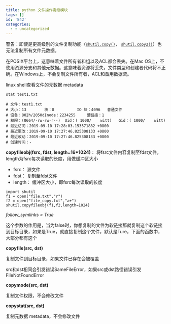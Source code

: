 ```yaml
---
title: python 文件操作高级模块
tags: []
id: '842'
categories:
  - - uncategorized
---
```


警告：即使是更高级别的文件复制功能（[`shutil.copy()`](https://docs.python.org/zh-cn/3.7/library/shutil.html#shutil.copy)， [`shutil.copy2()`](https://docs.python.org/zh-cn/3.7/library/shutil.html#shutil.copy2)）也无法复制所有文件元数据。

在POSIX平台上，这意味着文件所有者和组以及ACL都会丢失。在Mac OS上，不使用资源分支和其他元数据。这意味着资源将丢失，文件类型和创建者代码将不正确。在Windows上，不会复制文件所有者，ACL和备用数据流。

linux shell查看文件的元数据 metadata

```
stat test1.txt

# 文件：test1.txt
# 大小：13        块：8          IO 块：4096   普通文件
# 设备：802h/2050dInode：2234255     硬链接：1
# 权限：(0664/-rw-rw-r--)  Uid：( 1000/    witt)   Gid：( 1000/    witt)
# 最近访问：2019-09-10 17:28:03.153571882 +0800
# 最近更改：2019-09-10 17:27:46.825308133 +0800
# 最近改动：2019-09-10 17:27:46.825308133 +0800
# 创建时间：-
```

**copyfileobj(fsrc, fdst, length=16\*1024)**： 将fsrc文件内容复制至fdst文件，length为fsrc每次读取的长度，用做缓冲区大小

*   fsrc： 源文件
*   fdst： 复制至fdst文件
*   length： 缓冲区大小，即fsrc每次读取的长度

```
import shutil 
f1 = open("file.txt","r") 
f2 = open("file_copy.txt","a+") 
shutil.copyfileobj(f1,f2,length=1024)
```

_follow\_symlinks = True_

这个参数的作用是，当为false时，你想复制的文件为软链接那就复制这个软链接到目标目录，如果是True，就直接复制这个文件，默认是Ture，下面的函数中，大部分都有这个

**copyfile(src, dst)**

复制文件到目标目录，如果文件已存在会被覆盖

src和dst相同会引发错误SameFileError，如果src或dst路径错误引发FileNotFoundError

**copymode(src, dst)**

复制文件权限，不会修改文件

**copystat(src, dst)**

复制元数据 metadata，不会修改文件